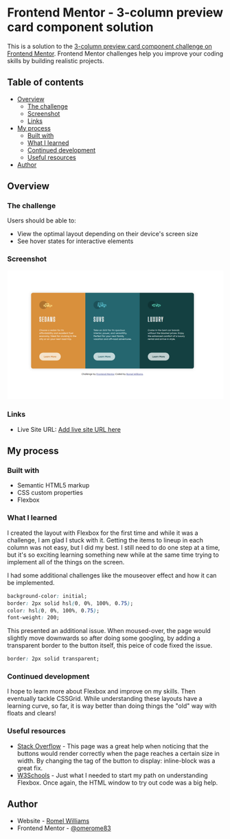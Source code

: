 # Frontend Mentor - 3-column preview card component solution

This is a solution to the [3-column preview card component challenge on Frontend Mentor](https://www.frontendmentor.io/challenges/3column-preview-card-component-pH92eAR2-). Frontend Mentor challenges help you improve your coding skills by building realistic projects.

## Table of contents

- [Overview](#overview)
  - [The challenge](#the-challenge)
  - [Screenshot](#screenshot)
  - [Links](#links)
- [My process](#my-process)
  - [Built with](#built-with)
  - [What I learned](#what-i-learned)
  - [Continued development](#continued-development)
  - [Useful resources](#useful-resources)
- [Author](#author)

## Overview

### The challenge

Users should be able to:

- View the optimal layout depending on their device's screen size
- See hover states for interactive elements

### Screenshot

![Screenshot](./screenshot.png)

### Links

- Live Site URL: [Add live site URL here](https://your-live-site-url.com)

## My process

### Built with

- Semantic HTML5 markup
- CSS custom properties
- Flexbox

### What I learned

I created the layout with Flexbox for the first time and while it was a challenge, I am glad I stuck with it. Getting the items to lineup in each column was not easy, but I did my best. I still need to do one step at a time, but it's so exciting learning something new while at the same time trying to implement all of the things on the screen.

I had some additional challenges like the mouseover effect and how it can be implemented.

```css
background-color: initial;
border: 2px solid hsl(0, 0%, 100%, 0.75);
color: hsl(0, 0%, 100%, 0.75);
font-weight: 200;
```

This presented an additional issue. When moused-over, the page would slightly move downwards so after doing some googling, by adding a transparent border to the button itself, this peice of code fixed the issue.

```css
border: 2px solid transparent;
```

### Continued development

I hope to learn more about Flexbox and improve on my skills. Then eventually tackle CSSGrid. While understanding these layouts have a learning curve, so far, it is way better than doing things the "old" way with floats and clears!

### Useful resources

- [Stack Overflow](https://stackoverflow.com/questions/33924053/buttons-cut-in-half?rq=1) - This page was a great help when noticing that the buttons would render correctly when the page reaches a certain size in width. By changing the <a> tag of the button to display: inline-block was a great fix.
- [W3Schools](https://www.w3schools.com/css/css3_flexbox.asp) - Just what I needed to start my path on understanding Flexbox. Once again, the HTML window to try out code was a big help.

## Author

- Website - [Romel Williams](https://github.com/omerome83)
- Frontend Mentor - [@omerome83](https://www.frontendmentor.io/profile/omerome83)
